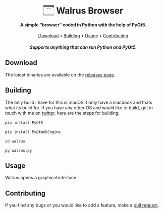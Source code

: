 <h1 align="center">
  <br>
  <img src="./img/macos.png" alt="Walrus Browser running MacOS." width="35" align="top">
  <b>Walrus Browser</b>
  <br>
</h1>

<h4 align="center">A simple "browser" coded in Python with the help of PyQt5.</h4>

<p align="center">
  <a href="#download">Download</a> •
  <a href="#building">Building</a> •
  <a href="#usage">Usage</a> •
  <a href="#contributing">Contributing</a>
</p>



<h4 align="center"><i>Supports anything that can run Python and PyQt5.</i></h4>



## Download

The latest binaries are available on the [releases page](https://github.com/virgilholmes/walrus/releases/).

## Building
The only build i have for this is macOS. I only have a macbook and thats what its build for. If you have any other OS and would like to build, get in touch with me on <a href="https://twitter.com/virgilholmes404/">twitter</a>.
here are the steps for building.

```
pip install PyQt5
```
```
pip install PyQtWebEngine
```
```
cd walrus
```
```
py walrus.py
```
## Usage

Walrus opens a graphical interface. 



## Contributing

If you find any bugs or you would like to add a feature, make a [pull request](https://github.com/virgilholmes/walrus/pulls).
